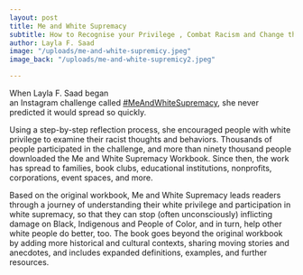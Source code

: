 ```yaml
---
layout: post
title: Me and White Supremacy
subtitle: How to Recognise your Privilege , Combat Racism and Change the World
author: Layla F. Saad
image: "/uploads/me-and-white-supremicy.jpeg"
image_back: "/uploads/me-and-white-supremicy2.jpeg"

---
```

When Layla F. Saad began  
an Instagram challenge called [#MeAndWhiteSupremacy](https://www.instagram.com/explore/tags/meandwhitesupremacy/), she never predicted it would spread so quickly.   
  
Using a step-by-step reflection process, she encouraged people with white privilege to examine their racist thoughts and behaviors. Thousands of people participated in the challenge, and more than ninety thousand people downloaded the Me and White Supremacy Workbook. Since then, the work has spread to families, book clubs, educational institutions, nonprofits, corporations, event spaces, and more.  
  
Based on the original workbook, Me and White Supremacy leads readers through a journey of understanding their white privilege and participation in white supremacy, so that they can stop (often unconsciously) inflicting damage on Black, Indigenous and People of Color, and in turn, help other white people do better, too. The book goes beyond the original workbook by adding more historical and cultural contexts, sharing moving stories and anecdotes, and includes expanded definitions, examples, and further resources.